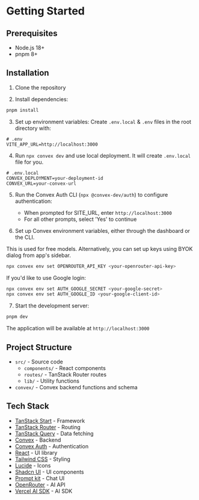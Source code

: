 # Getting Started

## Prerequisites

- Node.js 18+ 
- pnpm 8+

## Installation

1. Clone the repository

2. Install dependencies:
```bash
pnpm install
```

3. Set up environment variables:
Create `.env.local` & `.env` files in the root directory with:

```env
# .env
VITE_APP_URL=http://localhost:3000
```

4. Run `npx convex dev` and use local deployment. It will create `.env.local` file for you.
   
```env
# .env.local
CONVEX_DEPLOYMENT=your-deployment-id
CONVEX_URL=your-convex-url
```

5. Run the Convex Auth CLI (`npx @convex-dev/auth`) to configure authentication:
   - When prompted for SITE_URL, enter `http://localhost:3000`
   - For all other prompts, select 'Yes' to continue

6. Set up Convex environment variables, either through the dashboard or the CLI.

This is used for free models. Alternatively, you can set up keys using BYOK dialog from app's sidebar.

```bash
npx convex env set OPENROUTER_API_KEY <your-openrouter-api-key>
```

If you'd like to use Google login:

```bash
npx convex env set AUTH_GOOGLE_SECRET <your-google-secret>
npx convex env set AUTH_GOOGLE_ID <your-google-client-id>
```

7. Start the development server:
```bash
pnpm dev
```

The application will be available at `http://localhost:3000`

## Project Structure

- `src/` - Source code
  - `components/` - React components
  - `routes/` - TanStack Router routes
  - `lib/` - Utility functions
- `convex/` - Convex backend functions and schema


## Tech Stack

- [TanStack Start](https://tanstack.com/start) - Framework
- [TanStack Router](https://tanstack.com/router) - Routing
- [TanStack Query](https://tanstack.com/query) - Data fetching
- [Convex](https://www.convex.dev/) - Backend
- [Convex Auth](https://convex.dev/docs/auth) - Authentication
- [React](https://react.dev/) - UI library
- [Tailwind CSS](https://tailwindcss.com/) - Styling
- [Lucide](https://lucide.dev/) - Icons
- [Shadcn UI](https://ui.shadcn.com/) - UI components
- [Prompt kit](https://www.prompt-kit.com/) - Chat UI
- [OpenRouter](https://openrouter.ai/) - AI API
- [Vercel AI SDK](https://sdk.vercel.ai/) - AI SDK
